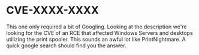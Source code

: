 # CVE-XXXX-XXXX

This one only required a bit of Googling. Looking at the description we're looking for the CVE of an RCE that affected Windows Servers and desktops utilizing the print spooler. This sounds an awful lot like PrintNightmare. A quick google search should find you the answer.